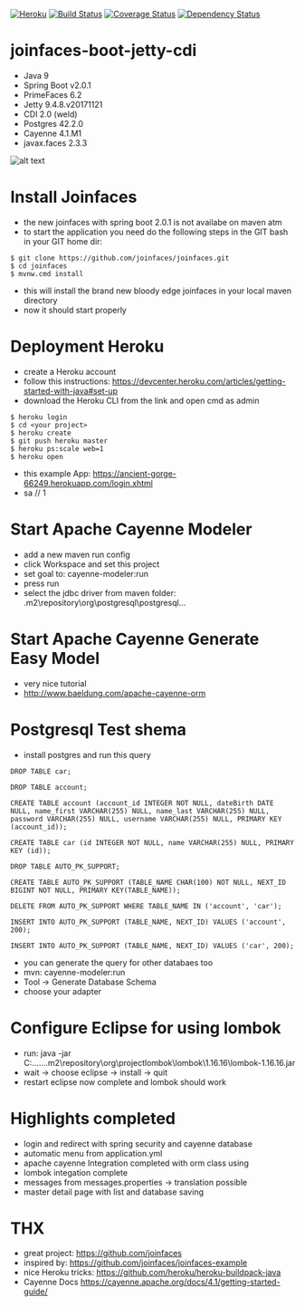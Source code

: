 [![Heroku](https://heroku-badge.herokuapp.com/?app=ancient-gorge-66249)](https://ancient-gorge-66249.herokuapp.com/login.xhtml)
[![Build Status](https://travis-ci.org/Philmasteryeah/joinfaces-boot-jetty-cdi.svg?branch=master)](https://travis-ci.org/Philmasteryeah/joinfaces-boot-jetty-cdi)
[![Coverage Status](https://coveralls.io/repos/github/Philmasteryeah/joinfaces-boot-jetty-cdi/badge.svg?branch=master)](https://coveralls.io/github/Philmasteryeah/joinfaces-boot-jetty-cdi?branch=master)
 [![Dependency Status](https://www.versioneye.com/user/projects/5abfbd950fb24f4489395eb5/badge.svg?style=flat-square)](https://www.versioneye.com/user/projects/5abfbd950fb24f4489395eb5)
 
 
# joinfaces-boot-jetty-cdi
- Java 9
- Spring Boot v2.0.1
- PrimeFaces 6.2
- Jetty 9.4.8.v20171121
- CDI 2.0 (weld)
- Postgres 42.2.0
- Cayenne 4.1.M1
- javax.faces 2.3.3

![alt text](https://abload.de/img/joinfaces_boot19swo.png)

# Install Joinfaces
- the new joinfaces with spring boot 2.0.1 is not availabe on maven atm
- to start the application you need do the following steps in the GIT bash in your GIT home dir:
```
$ git clone https://github.com/joinfaces/joinfaces.git
$ cd joinfaces
$ mvnw.cmd install
```
- this will install the brand new bloody edge joinfaces in your local maven directory
- now it should start properly
 
# Deployment Heroku
- create a Heroku account
- follow this instructions: https://devcenter.heroku.com/articles/getting-started-with-java#set-up
- download the Heroku CLI from the link and open cmd as admin
```
$ heroku login
$ cd <your project>
$ heroku create
$ git push heroku master 
$ heroku ps:scale web=1
$ heroku open
```
- this example App: https://ancient-gorge-66249.herokuapp.com/login.xhtml
- sa // 1

# Start Apache Cayenne Modeler
- add a new maven run config
- click Workspace and set this project
- set goal to: cayenne-modeler:run
- press run
- select the jdbc driver from maven folder: .m2\repository\org\postgresql\postgresql\...

# Start Apache Cayenne Generate Easy Model
- very nice tutorial
- http://www.baeldung.com/apache-cayenne-orm

# Postgresql Test shema
- install postgres and run this query
```
DROP TABLE car;

DROP TABLE account;

CREATE TABLE account (account_id INTEGER NOT NULL, dateBirth DATE NULL, name_first VARCHAR(255) NULL, name_last VARCHAR(255) NULL, password VARCHAR(255) NULL, username VARCHAR(255) NULL, PRIMARY KEY (account_id));

CREATE TABLE car (id INTEGER NOT NULL, name VARCHAR(255) NULL, PRIMARY KEY (id));

DROP TABLE AUTO_PK_SUPPORT;

CREATE TABLE AUTO_PK_SUPPORT (TABLE_NAME CHAR(100) NOT NULL, NEXT_ID BIGINT NOT NULL, PRIMARY KEY(TABLE_NAME));

DELETE FROM AUTO_PK_SUPPORT WHERE TABLE_NAME IN ('account', 'car');

INSERT INTO AUTO_PK_SUPPORT (TABLE_NAME, NEXT_ID) VALUES ('account', 200);

INSERT INTO AUTO_PK_SUPPORT (TABLE_NAME, NEXT_ID) VALUES ('car', 200);

````
- you can generate the query for other databaes too
- mvn: cayenne-modeler:run
- Tool -> Generate Database Schema
- choose your adapter

# Configure Eclipse for using lombok
- run: java -jar C:\...\...\.m2\repository\org\projectlombok\lombok\1.16.16\lombok-1.16.16.jar
- wait -> choose eclipse -> install -> quit
- restart eclipse now complete and lombok should work

# Highlights completed
- login and redirect with spring security and cayenne database
- automatic menu from application.yml
- apache cayenne Integration completed with orm class using
- lombok integation complete
- messages from messages.properties -> translation possible
- master detail page with list and database saving

# THX
- great project: https://github.com/joinfaces
- inspired by: https://github.com/joinfaces/joinfaces-example
- nice Heroku tricks: https://github.com/heroku/heroku-buildpack-java
- Cayenne Docs https://cayenne.apache.org/docs/4.1/getting-started-guide/ 
